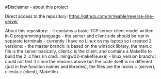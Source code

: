 #Disclaimer - about this project

Direct access to the repository: https://github.com/mrlreable/reverse-line-server

About this repository:
	- it contains a basic TCP server-client model written in C programming language
	- the server and client side should be run in separate terminals
	- currently I have no Linux on my laptop so I created 2 versions:
		- the master branch: is based on the winsock library, the main.c file is the server basically, client.c is the client,
				     and contains a Makefile to build the 2 .c files (in cmd: \.mingw32-makefile.exe)
		- linux_version branch: I could not test it since the reasons above but the code itself is no different (just in few
					function names and libraries), the files are the mainx.c (server), clientx.c (client), Makefilex